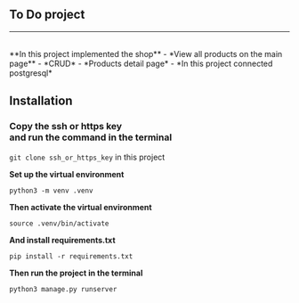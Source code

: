 ## To Do project
___

<br/>
**In this project implemented the shop**
- *View all products on the main page**
- *CRUD*
- *Products detail page*
- *In this project connected postgresql*

## Installation

### Copy the ssh or https key <br/> and run the command in the terminal

```git clone ssh_or_https_key``` in this project

**Set up the virtual environment**

```python3 -m venv .venv```

**Then activate the virtual environment**

```source .venv/bin/activate```

**And install requirements.txt**

```pip install -r requirements.txt```

**Then run the project in the terminal**

```python3 manage.py runserver```
